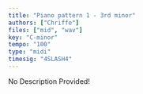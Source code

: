 ```yaml
---
title: "Piano pattern 1 - 3rd minor"
authors: ["Chriffe"]
files: ["mid", "wav"]
key: "C-minor"
tempo: "100"
type: "midi"
timesig: "4SLASH4"
---
```

No Description Provided!
